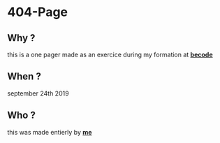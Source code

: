 # 404-Page
## Why ?

this is a one pager made as an exercice during my formation at [__becode__](https://www.becode.org/index_fr.html)

## When ?

september 24th 2019

## Who ?

this was made entierly by [__me__](https://mickycompanie.github.io./)
